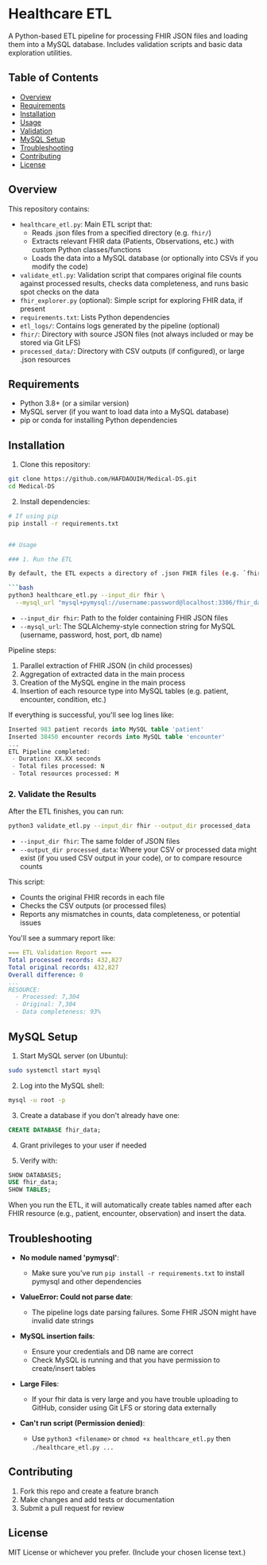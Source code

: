# Healthcare ETL

A Python-based ETL pipeline for processing FHIR JSON files and loading them into a MySQL database. Includes validation scripts and basic data exploration utilities.

## Table of Contents
- [Overview](#overview)
- [Requirements](#requirements)
- [Installation](#installation)
- [Usage](#usage)
- [Validation](#validation)
- [MySQL Setup](#mysql-setup)
- [Troubleshooting](#troubleshooting)
- [Contributing](#contributing)
- [License](#license)

## Overview

This repository contains:

- `healthcare_etl.py`: Main ETL script that:
  - Reads .json files from a specified directory (e.g. `fhir/`)
  - Extracts relevant FHIR data (Patients, Observations, etc.) with custom Python classes/functions
  - Loads the data into a MySQL database (or optionally into CSVs if you modify the code)
- `validate_etl.py`: Validation script that compares original file counts against processed results, checks data completeness, and runs basic spot checks on the data
- `fhir_explorer.py` (optional): Simple script for exploring FHIR data, if present
- `requirements.txt`: Lists Python dependencies
- `etl_logs/`: Contains logs generated by the pipeline (optional)
- `fhir/`: Directory with source JSON files (not always included or may be stored via Git LFS)
- `processed_data/`: Directory with CSV outputs (if configured), or large .json resources

## Requirements

- Python 3.8+ (or a similar version)
- MySQL server (if you want to load data into a MySQL database)
- pip or conda for installing Python dependencies

## Installation

1. Clone this repository:
```bash
git clone https://github.com/HAFDAOUIH/Medical-DS.git
cd Medical-DS
```

2. Install dependencies:
```bash
# If using pip
pip install -r requirements.txt


## Usage

### 1. Run the ETL

By default, the ETL expects a directory of .json FHIR files (e.g. `fhir/`) and a MySQL URL:

```bash
python3 healthcare_etl.py --input_dir fhir \
  --mysql_url "mysql+pymysql://username:password@localhost:3306/fhir_data"
```

- `--input_dir fhir`: Path to the folder containing FHIR JSON files
- `--mysql_url`: The SQLAlchemy-style connection string for MySQL (username, password, host, port, db name)

Pipeline steps:
1. Parallel extraction of FHIR JSON (in child processes)
2. Aggregation of extracted data in the main process
3. Creation of the MySQL engine in the main process
4. Insertion of each resource type into MySQL tables (e.g. patient, encounter, condition, etc.)

If everything is successful, you'll see log lines like:

```sql
Inserted 983 patient records into MySQL table 'patient'
Inserted 38450 encounter records into MySQL table 'encounter'
...
ETL Pipeline completed:
 - Duration: XX.XX seconds
 - Total files processed: N
 - Total resources processed: M
```

### 2. Validate the Results

After the ETL finishes, you can run:

```bash
python3 validate_etl.py --input_dir fhir --output_dir processed_data
```

- `--input_dir fhir`: The same folder of JSON files
- `--output_dir processed_data`: Where your CSV or processed data might exist (if you used CSV output in your code), or to compare resource counts

This script:
- Counts the original FHIR records in each file
- Checks the CSV outputs (or processed files)
- Reports any mismatches in counts, data completeness, or potential issues

You'll see a summary report like:

```yaml
=== ETL Validation Report ===
Total processed records: 432,827
Total original records: 432,827
Overall difference: 0
...
RESOURCE:
  - Processed: 7,304
  - Original: 7,304
  - Data completeness: 93%
```

## MySQL Setup

1. Start MySQL server (on Ubuntu):
```bash
sudo systemctl start mysql
```

2. Log into the MySQL shell:
```bash
mysql -u root -p
```

3. Create a database if you don't already have one:
```sql
CREATE DATABASE fhir_data;
```

4. Grant privileges to your user if needed

5. Verify with:
```sql
SHOW DATABASES;
USE fhir_data;
SHOW TABLES;
```

When you run the ETL, it will automatically create tables named after each FHIR resource (e.g., patient, encounter, observation) and insert the data.

## Troubleshooting

- **No module named 'pymysql'**:
  - Make sure you've run `pip install -r requirements.txt` to install pymysql and other dependencies

- **ValueError: Could not parse date**:
  - The pipeline logs date parsing failures. Some FHIR JSON might have invalid date strings

- **MySQL insertion fails**:
  - Ensure your credentials and DB name are correct
  - Check MySQL is running and that you have permission to create/insert tables

- **Large Files**:
  - If your fhir data is very large and you have trouble uploading to GitHub, consider using Git LFS or storing data externally

- **Can't run script (Permission denied)**:
  - Use `python3 <filename>` or `chmod +x healthcare_etl.py` then `./healthcare_etl.py ...`

## Contributing

1. Fork this repo and create a feature branch
2. Make changes and add tests or documentation
3. Submit a pull request for review

## License

MIT License or whichever you prefer. (Include your chosen license text.)
